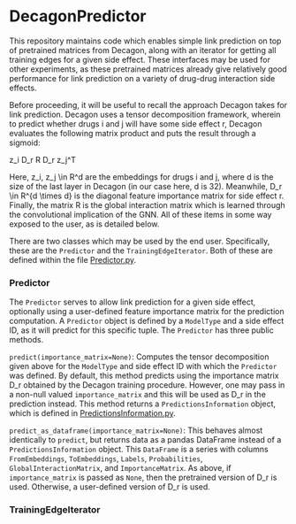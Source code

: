 # DecagonPredictor

This repository maintains code which enables simple link prediction on top of pretrained
matrices from Decagon, along with an iterator for getting all training edges for a given
side effect.  These interfaces may be used for other experiments, as these pretrained
matrices already give relatively good performance for link prediction on a variety of 
drug-drug interaction side effects.

Before proceeding, it will be useful to recall the approach Decagon takes for link
prediction.  Decagon uses a tensor decomposition framework, wherein to predict whether
drugs i and j will have some side effect r, Decagon evaluates the following matrix
product and puts the result through a sigmoid:

z_i D_r R D_r z_j^T

Here, z_i, z_j \in R^d are the embeddings for drugs i and j, where d is the size of the
last layer in Decagon (in our case here, d is 32).  Meanwhile, D_r \in R^{d \times d} is
the diagonal feature importance matrix for side effect r.  Finally, the matrix R is the global
interaction matrix which is learned through the convolutional implication of the GNN.  All of 
these items in some way exposed to the user, as is detailed below.

There are two classes which may be used by the end user.  Specifically, these are
the `Predictor` and the `TrainingEdgeIterator`.  Both of these are defined within the
file [Predictor.py](src/Predictor/Predictor.py).  


### Predictor
The `Predictor` serves to allow link prediction for a given side effect, optionally using a user-defined feature importance
matrix for the prediction computation.  A `Predictor` object is defined by a `ModelType` and
a side effect ID, as it will predict for this specific tuple.  The `Predictor` has three public methods.

`predict(importance_matrix=None)`: Computes the tensor decomposition given above for the `ModelType`
and side effect ID with which the `Predictor` was defined.  By default, this method predicts using
the importance matrix D_r obtained by the Decagon training procedure.  However, one may pass in a
non-null valued `importance_matrix` and this will be used as D_r in the prediction instead.  This
method returns a `PredictionsInformation` object, which is defined in 
[PredictionsInformation.py](src/Dtos/PredictionsInformation.py).

`predict_as_dataframe(importance_matrix=None)`: This behaves almost identically to `predict`, but
returns data as a pandas DataFrame instead of a `PredictionsInformation` object.  This `DataFrame`
is a series with columns `FromEmbeddings`, `ToEmbeddings`, `Labels`, `Probabilities`, 
`GlobalInteractionMatrix`, and `ImportanceMatrix`.  As above, if `importance_matrix` is passed as
`None`, then the pretrained version of D_r is used.  Otherwise, a user-defined version of D_r is used.

### TrainingEdgeIterator

